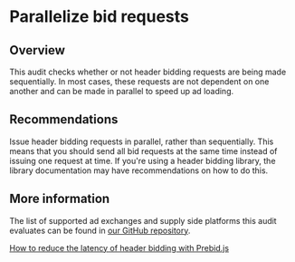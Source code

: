 # Parallelize bid requests

## Overview

This audit checks whether or not header bidding requests are being made
sequentially. In most cases, these requests are not dependent on one another and
can be made in parallel to speed up ad loading.

## Recommendations

Issue header bidding requests in parallel, rather than sequentially. This means
that you should send all bid requests at the same time instead of issuing one
request at time. If you're using a header bidding library, the library
documentation may have recommendations on how to do this.

## More information

The list of supported ad exchanges and supply side platforms this audit
evaluates can be found in
[our GitHub repository](https://github.com/googleads/publisher-ads-lighthouse-plugin/blob/HEAD/lighthouse-plugin-publisher-ads/utils/bidder-patterns.js).

[How to reduce the latency of header bidding with Prebid.js](https://dev.prebid.org/overview/how-to-reduce-latency-of-header-bidding.html)
